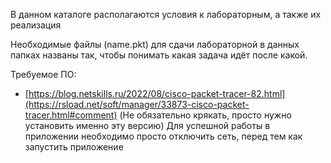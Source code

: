 В данном каталоге располагаются условия к лабораторным, а также их реализация

Необходимые файлы (name.pkt) для сдачи лабораторной в данных папках названы так, чтобы понимать какая задача идёт после какой. 


Требуемое ПО:
- [https://blog.netskills.ru/2022/08/cisco-packet-tracer-82.html](https://rsload.net/soft/manager/33873-cisco-packet-tracer.html#comment)
 (Не обязательно крякать, просто нужно установить именно эту версию)
Для успешной работы в приложении необходимо просто отключить сеть, перед тем как запустить приложение
